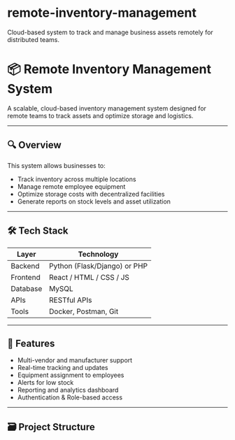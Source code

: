 # remote-inventory-management
Cloud-based system to track and manage business assets remotely for distributed teams.
# 📦 Remote Inventory Management System

A scalable, cloud-based inventory management system designed for remote teams to track assets and optimize storage and logistics.

---

## 🔍 **Overview**
This system allows businesses to:
- Track inventory across multiple locations
- Manage remote employee equipment
- Optimize storage costs with decentralized facilities
- Generate reports on stock levels and asset utilization

---

## 🛠️ **Tech Stack**
| Layer     | Technology       |
|-----------|------------------|
| Backend   | Python (Flask/Django) or PHP |
| Frontend  | React / HTML / CSS / JS |
| Database  | MySQL            |
| APIs      | RESTful APIs      |
| Tools     | Docker, Postman, Git |

---

## 🚀 **Features**
- Multi-vendor and manufacturer support
- Real-time tracking and updates
- Equipment assignment to employees
- Alerts for low stock
- Reporting and analytics dashboard
- Authentication & Role-based access

---

## 🗃️ **Project Structure**
